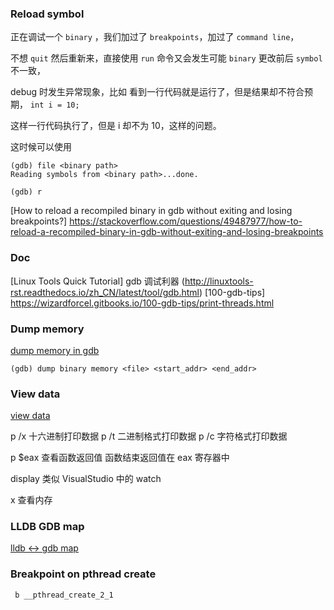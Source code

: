 

### Reload symbol

正在调试一个 `binary` ，我们加过了 `breakpoints`，加过了 `command line`，

不想 `quit` 然后重新来，直接使用 `run` 命令又会发生可能 `binary` 更改前后 `symbol` 不一致，

debug 时发生异常现象，比如 看到一行代码就是运行了，但是结果却不符合预期， `int i = 10;` 

这样一行代码执行了，但是 i 却不为 10，这样的问题。

这时候可以使用 

```
(gdb) file <binary path>
Reading symbols from <binary path>...done.

(gdb) r 
```

[How to reload a recompiled binary in gdb without exiting and losing breakpoints?] 
https://stackoverflow.com/questions/49487977/how-to-reload-a-recompiled-binary-in-gdb-without-exiting-and-losing-breakpoints



### Doc

[Linux Tools Quick Tutorial] gdb 调试利器 (http://linuxtools-rst.readthedocs.io/zh_CN/latest/tool/gdb.html)
[100-gdb-tips] https://wizardforcel.gitbooks.io/100-gdb-tips/print-threads.html


### Dump memory
[dump memory in gdb](http://it.taocms.org/08/4272.htm)

`(gdb) dump binary memory <file> <start_addr> <end_addr>`


### View data

[view data](http://blog.51cto.com/eminzhang/1256022)

p /x  <expr> 十六进制打印数据
p /t <expr> 二进制格式打印数据
p /c <expr> 字符格式打印数据

p $eax 查看函数返回值  函数结束返回值在 eax 寄存器中

display <expr>  类似 VisualStudio 中的 watch 

x 查看内存


### LLDB GDB map

[lldb <-> gdb map](https://lldb.llvm.org/lldb-gdb.html)


### Breakpoint on pthread create

` b __pthread_create_2_1`
